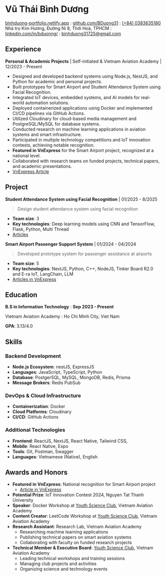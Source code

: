 --- 
--- 
# Vũ Thái Bình Dương 
<span class="iconify" data-icon="charm:person"></span> [binhduong-portfolio.netlify.app](https://binhduong-portfolio.netlify.app/) : <span class="iconify" data-icon="tabler:brand-github"></span> [github.com/BDuong31](https://github.com/BDuong31) : <span class="iconify" data-icon="tabler:phone"></span> [(+84) 0383635180](https://wa.me/0383635180) <span class="iconify" data-icon="ic:outline-location-on"></span> Nhà trọ Kim Hương, Đường Ni 8, Thới Hoà, TPHCM : <span class="iconify" data-icon="tabler:brand-linkedin"></span> [linkedin.com/in/bduonng/](https://www.linkedin.com/in/bduonng/) : <span class="iconify" data-icon="tabler:mail"></span> [binhduong31725@gmail.com](mailto:binhduong31725@gmail.com) 
## Experience 

**Personal & Academic Projects** | Self-initiated & Vietnam Aviation Academy | 12/2023 - Present 
- Designed and developed backend systems using Node.js, NestJS, and Python for academic and personal projects.
- Built prototypes for Smart Airport and Student Attendance System using Facial Recognition.
- Integrated IoT devices, embedded systems, and AI models for real-world automation solutions.
- Deployed containerized applications using Docker and implemented CI/CD pipelines via GitHub Actions.
- Utilized Cloudinary for cloud-based media management and PostgreSQL/MySQL for database systems.
- Conducted research on machine learning applications in aviation systems and smart infrastructure.
- Participated in multiple technology competitions and IoT innovation contests, achieving notable recognition.
- **Featured in VnExpress** for the Smart Airport project, recognized at a national level.
- Collaborated with research teams on funded projects, technical papers, and academic presentations.
- [VnExpress Article](https://vnexpress.net/sinh-vien-lam-hop-thong-minh-chi-dan-hanh-khach-o-san-bay-4732578.html)

## Project

**Student Attendance System using Facial Recognition** | 01/2025 - 8/2025
> Design student attendance system using facial recognition

- **Team size**: 3
- **Key technologies**: Deep learning models using CNN and TensorFlow, Flask, Python, Multi Thread
- [Articles](https://fit.vaa.edu.vn/Public/Science/ViewPublicRe/Khoa_Cong_Nghe_Thong_Tin_Hoc_Vien_Hang_khong_Viet_Nam/lkJHTy@988.VAA)

**Smart Airport Passenger Support System** | 01/2024 - 04/2024
> Developed prototype system for passenger assistance at airports

- **Team size**: 5
- **Key technologies**: NextJS, Python, C++, NodeJS, Tinker Board R2.0 and E-ra IoT, LangChain, LLM
- [Articles in VnExpress](https://vnexpress.net/sinh-vien-lam-hop-thong-minh-chi-dan-hanh-khach-o-san-bay-4732578.html)

## Education 
**B.S in Information Technology** 
  : **Sep 2023 - Present** 

Vietnam Aviation Academy 
  : Ho Chi Minh City, Viet Nam

**GPA**: 3.13/4.0
## Skills 

### **Backend Development** 
- **Node.js Ecosystem**: nestJS, ExpressJS 
- **Languages**: JavaScript, TypeScript, Python 
- **Database**: PostgerSQL, MySQL, MongoDB, Redis, Prisma 
- **Message Brokers**: Redis PubSub 

### **DevOps & Cloud Infrastructure** 
- **Containerization**: Docker
- **Cloud Platforms**: Cloudinary 
- **CI/CD**: GitHub Actions 
### **Additional Technologies** 
- **Frontend**: ReactJS, NextJS, React Native, Tailwind CSS, 
- **Mobile**: React Native, Expo 
- **Tools**: Git, Postman, Swagger 
- **Languages**: Vietnamese (Native), English 
## Awards and Honors 
- **Featured in VnExpress**: National recognition for Smart Airport project 
  - [Article in VnExpress](https://vnexpress.net/sinh-vien-lam-hop-thong-minh-chi-dan-hanh-khach-o-san-bay-4732578.html) 
- **Potential Prize**: IoT Innovation Contest 2024, Nguyen Tat Thanh University 
- **Speaker**: Docker Workshop at [Youth Science Club](https://youthscience.club), Vietnam Aviation Academy 
- **Content Creator**: LeetCode Workshop at [Youth Science Club](https://youthscience.club), Vietnam Aviation Academy 
- **Research Assistant**: Research Lab, Vietnam Aviation Academy 
  - Researching machine learning applications 
  - Publishing technical papers on smart aviation systems 
  - Collaborating with faculty on funded research projects 
- **Technical Member & Executive Board**: [Youth Science Club](https://youthscience.club), Vietnam Aviation Academy 
  - Leading technical workshops and training sessions 
  - Managing club projects and activities 
  - Organizing science and technology events